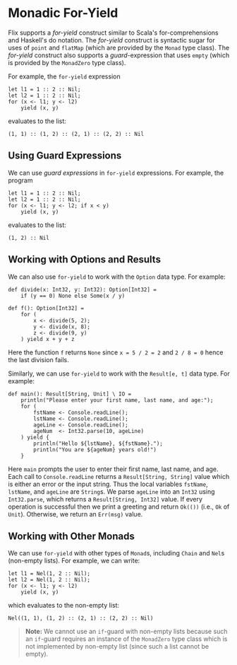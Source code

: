 # Monadic For-Yield

Flix supports a _for-yield_ construct similar to Scala's for-comprehensions and
Haskell's do notation. The _for-yield_ construct is syntactic sugar for uses of
`point` and `flatMap` (which are provided by the `Monad` type class). The
_for-yield_ construct also supports a _guard_-expression that uses `empty`
(which is provided by the `MonadZero` type class).

For example, the `for-yield` expression

```flix
let l1 = 1 :: 2 :: Nil;
let l2 = 1 :: 2 :: Nil;
for (x <- l1; y <- l2)
    yield (x, y)
```

evaluates to the list:

```flix
(1, 1) :: (1, 2) :: (2, 1) :: (2, 2) :: Nil
```

## Using Guard Expressions

We can use _guard expressions_ in `for-yield` expressions. For example, the
program

```flix
let l1 = 1 :: 2 :: Nil;
let l2 = 1 :: 2 :: Nil;
for (x <- l1; y <- l2; if x < y)
    yield (x, y)
```

evaluates to the list:

```flix
(1, 2) :: Nil
```

## Working with Options and Results

We can also use `for-yield` to work with the `Option` data type. For example:

```flix
def divide(x: Int32, y: Int32): Option[Int32] = 
    if (y == 0) None else Some(x / y)

def f(): Option[Int32] = 
    for (
        x <- divide(5, 2);
        y <- divide(x, 8);
        z <- divide(9, y)
    ) yield x + y + z
```

Here the function `f` returns `None` since `x = 5 / 2 = 2` and `2 / 8 = 0` hence
the last division fails. 

Similarly, we can use `for-yield` to work with the `Result[e, t]` data type. For
example:

```flix
def main(): Result[String, Unit] \ IO = 
    println("Please enter your first name, last name, and age:");
    for (
        fstName <- Console.readLine();
        lstName <- Console.readLine();
        ageLine <- Console.readLine();
        ageNum  <- Int32.parse(10, ageLine)
    ) yield {
        println("Hello ${lstName}, ${fstName}.");
        println("You are ${ageNum} years old!")
    }
```

Here `main` prompts the user to enter their first name, last name, and age. Each
call to `Console.readLine` returns a `Result[String, String]` value which is
either an error or the input string. Thus the local variables `fstName`,
`lstName`, and `ageLine` are `String`s. We parse `ageLine` into an `Int32` using
`Int32.parse`, which returns a `Result[String, Int32]` value. If every operation
is successful then we print a greeting and return `Ok(())` (i.e., `Ok` of
`Unit`). Otherwise, we return an `Err(msg)` value.

## Working with Other Monads

We can use `for-yield` with other types of `Monad`s, including `Chain` and
`Nel`s (non-empty lists). For example, we can write:

```flix
let l1 = Nel(1, 2 :: Nil);
let l2 = Nel(1, 2 :: Nil);
for (x <- l1; y <- l2)
    yield (x, y)
```

which evaluates to the non-empty list:

```flix
Nel((1, 1), (1, 2) :: (2, 1) :: (2, 2) :: Nil)
```

> **Note:** We cannot use an `if`-guard with non-empty lists because such an
> `if`-guard requires an instance of the `MonadZero` type class which is not
> implemented by non-empty list (since such a list cannot be empty). 

